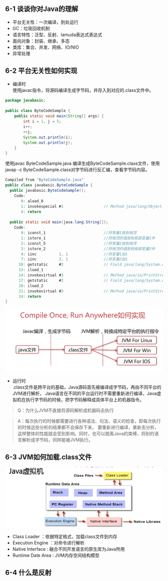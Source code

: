 ## 6-1 谈谈你对Java的理解
- 平台无关性：一次编译，到处运行
- GC：垃圾回收机制
- 语言特性：泛型、反射、lamuda表达式表达式
- 面向对象：封装、继承、多态
- 类库：集合、并发、网络、IO/NIO
- 异常处理

## 6-2 平台无关性如何实现
- 编译时  
使用javac指令，将源码编译生成字节码，并存入到对应的.class文件中。  
```java
package javabasic;

public class ByteCodeSample {
    public static void main(String[] args) {
        int i = 1, j = 5;
        i++;
        ++j;
        System.out.println(i);
        System.out.println(j);
    }
}
```  
使用javac ByteCodeSample.java 编译生成ByteCodeSample.class文件，使用javap -c ByteCodeSample.class对字节码进行反汇编，查看字节码内容。
```java
Compiled from "ByteCodeSample.java"
public class javabasic.ByteCodeSample {
  public javabasic.ByteCodeSample();
    Code:
       0: aload_0
       1: invokespecial #1                  // Method java/lang/Object."<init>":()V
       4: return

  public static void main(java.lang.String[]);
    Code:
       0: iconst_1                          //将常量1放到栈顶
       1: istore_1                          //将栈顶的值放到局部变量1中
       2: iconst_5                          //将常量2放到栈顶
       3: istore_2                          //将栈顶的值放到局部变量2中
       4: iinc          1, 1                //将变量1加1
       7: iinc          2, 1                //将变量2加1
      10: getstatic     #2                  // Field java/lang/System.out:Ljava/io/PrintStream;
      13: iload_1
      14: invokevirtual #3                  // Method java/io/PrintStream.println:(I)V
      17: getstatic     #2                  // Field java/lang/System.out:Ljava/io/PrintStream;
      20: iload_2
      21: invokevirtual #3                  // Method java/io/PrintStream.println:(I)V
      24: return
}
```  
![java平台无关性](imgs/java平台无关性.png)  
- 运行时  
.class文件是跨平台的基础，Java源码首先被编译成字节码，再由不同平台的JVM进行解析，
Java语言在不同的平台运行时不需要重新进行编译，Java虚拟机在执行字节码的时候，把字节码解释成具体平台上的机器指令。
> Q：为什么JVM不直接将源码解析成机器码去执行  

> A：每次执行的时候都需要进行各种语法、句法、语义的检查，即每次执行的时候这些分析的结果都不会保存下来，
  要重新进行编译，重新去分析，这样整体的性能就会受到影响。同时，也可以脱离Java的束缚，将别的语言解析成字节码，同样能被JVM执行。


## 6-3 JVM如何加载.class文件
![java平台无关性](imgs/JVM内存结构.png)  
- Class Loader ：依据特定格式，加载class文件到内存
- Execution Engine ：对命令进行解析
- Native Interface : 融合不同开发语言的原生库为Java所用
- Runtime Date Area : JVM内存空间结构模型

## 6-4 什么是反射